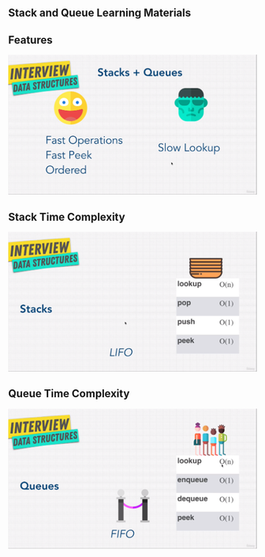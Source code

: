 ## Stack and Queue Learning Materials

## Features

![features](./img/features.png)

## Stack Time Complexity

![Stack](img/stack-time-complexity.png)

## Queue Time Complexity

![alt](img/queue-time-complexity.png)
